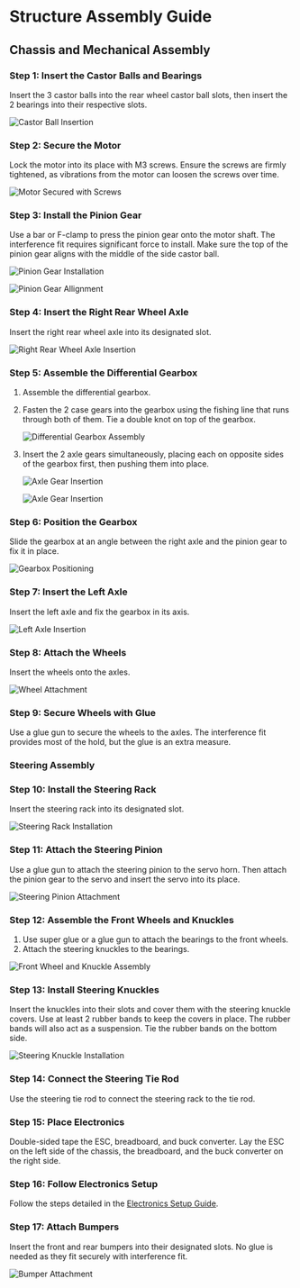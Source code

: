 # Structure Assembly Guide

## Chassis and Mechanical Assembly

### Step 1: Insert the Castor Balls and Bearings
Insert the 3 castor balls into the rear wheel castor ball slots, then insert the 2 bearings into their respective slots.

![Castor Ball Insertion](images/Differential/castor_ball_insert.jpg)  <!-- Corrected path -->

### Step 2: Secure the Motor
Lock the motor into its place with M3 screws. Ensure the screws are firmly tightened, as vibrations from the motor can loosen the screws over time.

![Motor Secured with Screws](./images/Differential/motor_secure.jpg)  <!-- Corrected path -->

### Step 3: Install the Pinion Gear
Use a bar or F-clamp to press the pinion gear onto the motor shaft. The interference fit requires significant force to install. Make sure the top of the pinion gear aligns with the middle of the side castor ball.

![Pinion Gear Installation](./images/differential/diff_pinion_clamping.jpg)  <!-- Corrected path -->

![Pinion Gear Allignment](./images/differential/diff_pinion_alligned.jpg) 

### Step 4: Insert the Right Rear Wheel Axle
Insert the right rear wheel axle into its designated slot.

![Right Rear Wheel Axle Insertion](./images/differential/diff_right_axel_inserting.jpg)  <!-- Corrected path -->

### Step 5: Assemble the Differential Gearbox
1. Assemble the differential gearbox.
2. Fasten the 2 case gears into the gearbox using the fishing line that runs through both of them. Tie a double knot on top of the gearbox.
   
   ![Differential Gearbox Assembly](./images/differential/diff_case_gear_fish_line_untied.jpg)  <!-- Corrected path -->
   
3. Insert the 2 axle gears simultaneously, placing each on opposite sides of the gearbox first, then pushing them into place.

   ![Axle Gear Insertion](./images/differential/diff_axle_gears_opposite_side.jpg)  <!-- Corrected path -->

   ![Axle Gear Insertion](./images/differential/diff_checking_axel_gear_allignment_.jpg)  <!-- Corrected path -->

### Step 6: Position the Gearbox
Slide the gearbox at an angle between the right axle and the pinion gear to fix it in place.

![Gearbox Positioning](./images/differential/gearbox_positioning.jpg)  <!-- Corrected path -->

### Step 7: Insert the Left Axle
Insert the left axle and fix the gearbox in its axis.

![Left Axle Insertion](./images/differential/left_axle_insertion.jpg)  <!-- Corrected path -->

### Step 8: Attach the Wheels
Insert the wheels onto the axles.

![Wheel Attachment](./images/differential/wheel_attachment.jpg)  <!-- Corrected path -->

### Step 9: Secure Wheels with Glue
Use a glue gun to secure the wheels to the axles. The interference fit provides most of the hold, but the glue is an extra measure.

### Steering Assembly

### Step 10: Install the Steering Rack
Insert the steering rack into its designated slot.

![Steering Rack Installation](./images/steering/steering_rack_installation.jpg)  <!-- Corrected path -->

### Step 11: Attach the Steering Pinion
Use a glue gun to attach the steering pinion to the servo horn. Then attach the pinion gear to the servo and insert the servo into its place.

![Steering Pinion Attachment](./images/steering/steering_pinion_attachment.jpg)  <!-- Corrected path -->

### Step 12: Assemble the Front Wheels and Knuckles
1. Use super glue or a glue gun to attach the bearings to the front wheels.
2. Attach the steering knuckles to the bearings.

![Front Wheel and Knuckle Assembly](./images/steering/front_wheel_knuckle_assembly.jpg)  <!-- Corrected path -->

### Step 13: Install Steering Knuckles
Insert the knuckles into their slots and cover them with the steering knuckle covers. Use at least 2 rubber bands to keep the covers in place. The rubber bands will also act as a suspension. Tie the rubber bands on the bottom side.

![Steering Knuckle Installation](./images/steering/steering_knuckle_installation.jpg)  <!-- Corrected path -->

### Step 14: Connect the Steering Tie Rod
Use the steering tie rod to connect the steering rack to the tie rod.

### Step 15: Place Electronics
Double-sided tape the ESC, breadboard, and buck converter. Lay the ESC on the left side of the chassis, the breadboard, and the buck converter on the right side.

### Step 16: Follow Electronics Setup
Follow the steps detailed in the [Electronics Setup Guide](../Electronics/README.md).

### Step 17: Attach Bumpers
Insert the front and rear bumpers into their designated slots. No glue is needed as they fit securely with interference fit.

![Bumper Attachment](./images/differential/bumper_attachment.jpg)  <!-- Corrected path -->
